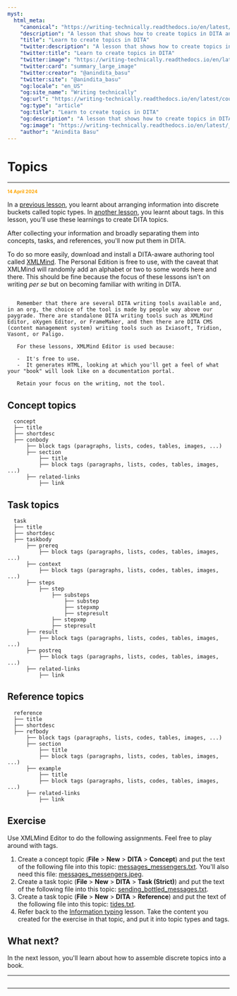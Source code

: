 ```yaml
---
myst:
  html_meta:
    "canonical": "https://writing-technically.readthedocs.io/en/latest/courses-dita-authoring-topics.html"
    "description": "A lesson that shows how to create topics in DITA and contains some exercises"
    "title": "Learn to create topics in DITA"
    "twitter:description": "A lesson that shows how to create topics in DITA and contains some exercises"
    "twitter:title": "Learn to create topics in DITA"
    "twitter:image": "https://writing-technically.readthedocs.io/en/latest/_static/wordcloud.jpg"
    "twitter:card": "summary_large_image"
    "twitter:creator": "@anindita_basu"
    "twitter:site": "@anindita_basu"
    "og:locale": "en_US"
    "og:site_name": "Writing technically"
    "og:url": "https://writing-technically.readthedocs.io/en/latest/courses-dita-authoring-topics.html"
    "og:type": "article"
    "og:title": "Learn to create topics in DITA"
    "og:description": "A lesson that shows how to create topics in DITA and contains some exercises"
    "og:image": "https://writing-technically.readthedocs.io/en/latest/_static/wordcloud.jpg"
    "author": "Anindita Basu"
---
```


# Topics

<hr/>
<p style="font-weight:bold;font-size:75%;color:orange">14 April 2024</p>

In a [previous lesson](courses-dita-authoring-infotype.md), you learnt about arranging information into discrete buckets called topic types. In [another lesson](courses-dita-authoring-tags.md), you learnt about tags. In this lesson, you'll use these learnings to create DITA topics.

After collecting your information and broadly separating them into concepts, tasks, and references, you'll now put them in DITA.

To do so more easily, download and install a DITA-aware authoring tool called [XMLMind](https://www.xmlmind.com/xmleditor/download.shtml). The Personal Edition is free to use, with the caveat that XMLMind will randomly add an alphabet or two to some words here and there. This should be fine because the focus of these lessons isn't on writing _per se_ but on becoming familiar with writing in DITA.

```{admonition} Focus is on DITA, not the tool

   Remember that there are several DITA writing tools available and, in an org, the choice of the tool is made by people way above our paygrade. There are standalone DITA writing tools such as XMLMind Editor, oXygen Editor, or FrameMaker, and then there are DITA CMS (content management system) writing tools such as Ixiasoft, Tridion, Vasont, or Paligo.
   
   For these lessons, XMLMind Editor is used because:
   
   -  It's free to use.
   -  It generates HTML, looking at which you'll get a feel of what your "book" will look like on a documentation portal.
   
   Retain your focus on the writing, not the tool.

```

## Concept topics

```
  concept
  ├── title
  ├── shortdesc
  ├── conbody
      ├── block tags (paragraphs, lists, codes, tables, images, ...)
      ├── section
          ├── title
          ├── block tags (paragraphs, lists, codes, tables, images, ...)
      ├── related-links
          ├── link
```

## Task topics

```
  task
  ├── title
  ├── shortdesc
  ├── taskbody
      ├── prereq
          ├── block tags (paragraphs, lists, codes, tables, images, ...)
      ├── context
          ├── block tags (paragraphs, lists, codes, tables, images, ...)
      ├── steps
          ├── step
              ├── substeps
                  ├── substep
                  ├── stepxmp
                  ├── stepresult
              ├── stepxmp
              ├── stepresult
      ├── result
          ├── block tags (paragraphs, lists, codes, tables, images, ...)
      ├── postreq
          ├── block tags (paragraphs, lists, codes, tables, images, ...)
      ├── related-links
          ├── link
```

## Reference topics

```
  reference
  ├── title
  ├── shortdesc
  ├── refbody
      ├── block tags (paragraphs, lists, codes, tables, images, ...)
      ├── section
          ├── title
          ├── block tags (paragraphs, lists, codes, tables, images, ...)
      ├── example
          ├── title
          ├── block tags (paragraphs, lists, codes, tables, images, ...)
      ├── related-links
          ├── link
```

##  Exercise

Use XMLMind Editor to do the following assignments. Feel free to play around with tags.

1.  Create a concept topic (**File** > **New** > **DITA** > **Concept**) and put the text of the following file into this topic: [messages_messengers.txt](_static/messages_messengers.txt). You'll also need this file: [messages_messengers.jpeg](_static/messages_messengers.jpeg).
1.  Create a task topic  (**File** > **New** > **DITA** > **Task (Strict)**) and put the text of the following file into this topic: [sending_bottled_messages.txt](_static/sending_bottled_messages.txt).
1.  Create a task topic  (**File** > **New** > **DITA** > **Reference**) and put the text of the following file into this topic: [tides.txt](_static/tides.txt).
1.  Refer back to the [Information typing](courses-dita-authoring-infotype.md) lesson. Take the content you created for the exercise in that topic, and put it into topic types and tags.

## What next?

In the next lesson, you'll learn about how to assemble discrete topics into a book.

<hr/>

```{include} courses-dita-authoring-toc.md
```
   
<hr/>
